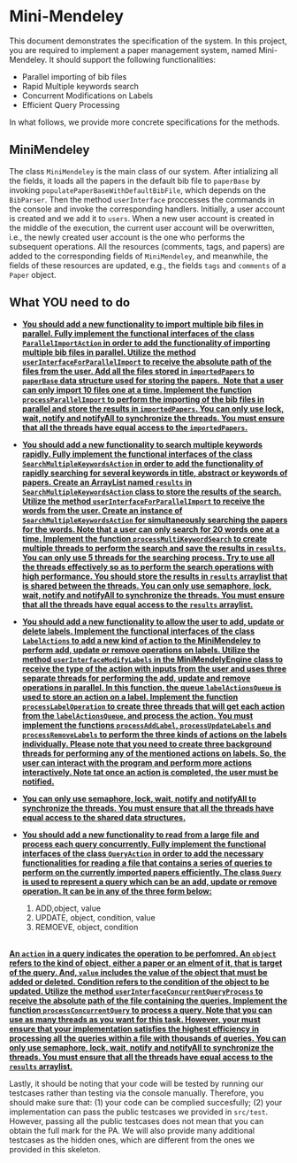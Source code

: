 # Mini-Mendeley

This document demonstrates the specification of the system.
In this project, you are required to implement a paper management system, named Mini-Mendeley.
It should support the following functionalities:

- Parallel importing of bib files
- Rapid Multiple keywords search
- Concurrent Modifications on Labels 
- Efficient Query Processing 

In what follows, we provide more concrete specifications for the methods.


## MiniMendeley

The class `MiniMendeley` is the main class of our system. After intializing all the fields, it loads all the papers in the default bib file to `paperBase`
by invoking `populatePaperBaseWithDefaultBibFile`, which depends on the `BibParser`.
Then the method `userInterface` proccesses the commands in the console and invoke the corresponding handlers. Initially, a user account is created and we add it to `users`. When a new user account is created in the middle of the execution, the current user account will be overwritten,  i.e., the newly created user account is the one who performs the subsequent operations. All the resources (comments, tags, and papers) are added to the corresponding fields of `MiniMendeley`, and meanwhile, the fields of these resources are updated, e.g., the fields `tags` and `comments` of a `Paper` object.

## What YOU need to do
* <u>**You should add a new functionality to import multiple bib files in parallel. Fully implement the functional interfaces of the class `ParallelImportAction` in order to add the functionality of importing multiple bib files in parallel. Utilize the method `userInterfaceForParallelImport` to receive the absolute path of the files from the user. Add all the files stored in  `importedPapers` to  `paperBase` data structure used for storing the papers. ​ Note that a user can only import 10 files one at a time. Implement the function `processParallelImport` to perform the importing of the bib files in parallel and store the results in `importedPapers`. You can only use lock, wait, notify and notifyAll to synchronize the threads. You must ensure that all the threads have equal access to the `importedPapers`.** </u>

* <u>**You should add a new functionality to search multiple keywords rapidly​. Fully implement the functional interfaces of the class `SearchMultipleKeywordsAction` in order to add the functionality of rapidly searching for several keywords in title, abstract or keywords of papers. Create an ArrayList named `results`  in  `SearchMultipleKeywordsAction` class to store the results of the search. Utilize the method `userInterfaceForParallelImport` to receive the words from the user. Create an instance of `SearchMultipleKeywordsAction` for simultaneously searching the papers for the words. Note that a user can only search for 20 words one at a time. Implement the function `processMultiKeywordSearch` to create multiple threads to perform the search and save the results in `results`. You can only use 5 threads for the searching process. Try to use all the threads effectively so as to perform the search operations with high performance. You should store the results in `results` arraylist that is shared between the threads. You can only use semaphore, lock, wait, notify and notifyAll to synchronize the threads. You must ensure that all the threads have equal access to the `results` arraylist.** </u>

* <u>**You should add a new functionality to allow the user to add, update or delete labels. Implement the functional interfaces of the class `LabelActions` to add a new kind of action to the MiniMendeley to perform add, update or remove operations on labels. Utilize the method `userInterfaceModifyLabels` in the MiniMendelyEngine class to receive the type of the action with inputs from the user and uses three separate threads for performing the add, update and remove operations in parallel. In this function, the queue `labelActionsQueue` is used to store an action on a label. Implement the function `processLabelOperation` to create three threads that will get each action from the `labelActionsQueue`, and process the action. You must implement the functions `processAddLabel`, `processUpdateLabels` and `processRemoveLabels` to perform the three kinds of actions on the labels individually.  Please note that you need to create three background threads for performing any of the mentioned actions on labels. So, the user can interact with the program and perform more actions interactively. Note tat once an action is completed, the user must be notified.**</u> 
* <u>**You can only use semaphore, lock, wait, notify and notifyAll to synchronize the threads. You must ensure that all the threads have equal access to the shared data structures.** </u>

* <u>**You should add a new functionality to read from a large file and process each query concurrently. Fully implement the functional interfaces of the class `QueryAction` in order to add the necessary functionalities for reading a file that contains a series of queries to perform on the currently imported papers efficiently. The class `Query` is used to represent a query which can be an add, update or remove operation. It can be in any of the three form below:**</u>
  1. ADD,object, value <br/>
  2. UPDATE, object, condition, value  <br/>
  3. REMOEVE, object, condition <br/>
   <br/>
 <u>**An `action` in a query indicates the operation to be perfomred. An `object` refers to the kind of object, either a paper or an elment of it, that is target of the query. And, `value` includes the value of the object that must be added or deleted. Condition refers to the condition of the object to be updated. Utilize the method `userInterfaceConcurrentQueryProcess` to receive the absolute path of the file containing the queries. Implement the function `processConcurrentQuery` to process a query. Note that you can use as many threads as you want for this task. However, your must ensure that your implementation satisfies the highest efficiency in processing all the queries within a file with thousands of queries. You can only use semaphore, lock, wait, notify and notifyAll to synchronize the threads. You must ensure that all the threads have equal access to the `results` arraylist.** </u>


Lastly, it should be noting that your code will be tested by running our testcases rather than testing via the console manually.
Therefore, you should make sure that: (1) your code can be complied succesfully;
(2) your implementation can pass the public testcases we provided in `src/test`.
However, passing all the public testcases does not mean that you can obtain the full mark for the PA.
We will also provide many additional testcases as the hidden ones,
which are different from the ones we provided in this skeleton.
